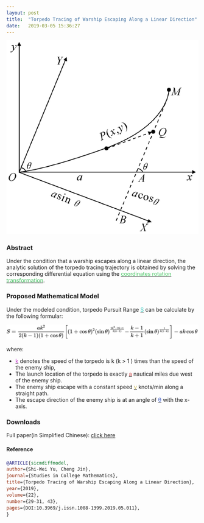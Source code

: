 ```yaml
---
layout: post
title:  "Torpedo Tracing of Warship Escaping Along a Linear Direction"
date:   2019-03-05 15:36:27
---
```


![](/assets/images/SICM_Diff_model.png)

### Abstract
Under the condition that a warship escapes along a linear direction, the analytic solution of the torpedo tracing trajectory is obtained by solving the corresponding differential equation using the [<span style="color: #40c25e">coordinates rotation transformation</span>]().

### Proposed Mathematical Model
Under the modeled condition, torpedo Pursuit Range [<span style="color: #3ec9c0">S</span>]() can be calculate by the following formular:

![](/assets/images/SICM_Diff_model_formular.png)

where:

- [<span style="color: #c23ec9">k</span>]() denotes the speed of the torpedo is k (k > 1 ) times than the speed of the enemy ship, 
- The launch location of the torpedo is exactly [<span style="color: #c93e3e">a</span>]() nautical miles due west of the enemy ship.
- The enemy ship escape with a constant speed [<span style="color: #c2ae40">v</span>]() knots/min along a straight path.
- The escape direction of the enemy ship is at an angle of [<span style="color: #405cc2">θ</span>]() with the x-axis.

### Downloads
Full paper(in Simplified Chinese): [click here](https://ChengJin-git.github.io/files/thesis/SICM_Diff_model.pdf)

#### Reference
```bib
@ARTICLE{sicmdiffmodel,
author={Shi-Wei Yu, Cheng Jin},
journal={Studies in College Mathematics},
title={Torpedo Tracing of Warship Escaping Along a Linear Direction},
year={2019},
volume={22},
number={29-31, 43},
pages={DOI:10.3969/j.issn.1008-1399.2019.05.011},
}
```

